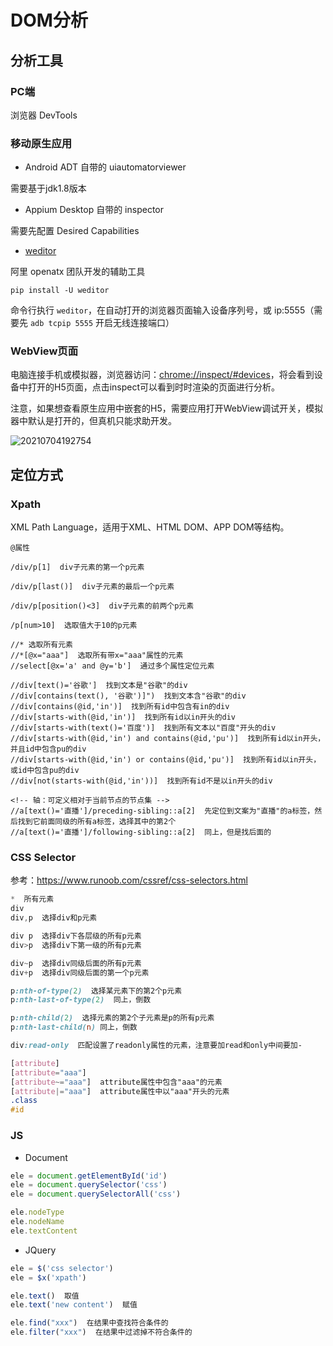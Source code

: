 # DOM分析

## 分析工具

### PC端

浏览器 DevTools

### 移动原生应用

- Android ADT 自带的 uiautomatorviewer

需要基于jdk1.8版本

- Appium Desktop 自带的 inspector

需要先配置 Desired Capabilities

- [weditor](https://github.com/alibaba/web-editor)

阿里 openatx 团队开发的辅助工具

`pip install -U weditor`

命令行执行 `weditor`，在自动打开的浏览器页面输入设备序列号，或 ip:5555（需要先 `adb tcpip 5555` 开启无线连接端口）

### WebView页面

电脑连接手机或模拟器，浏览器访问：<chrome://inspect/#devices>，将会看到设备中打开的H5页面，点击inspect可以看到时时渲染的页面进行分析。

注意，如果想查看原生应用中嵌套的H5，需要应用打开WebView调试开关，模拟器中默认是打开的，但真机只能求助开发。

![20210704192754](http://image.zuoright.com/20210704192754.png)

## 定位方式

### Xpath

XML Path Language，适用于XML、HTML DOM、APP DOM等结构。

```xpath
@属性

/div/p[1]  div子元素的第一个p元素

/div/p[last()]  div子元素的最后一个p元素

/div/p[position()<3]  div子元素的前两个p元素

/p[num>10]  选取值大于10的p元素

//* 选取所有元素
//*[@x="aaa"]  选取所有带x="aaa"属性的元素
//select[@x='a' and @y='b']  通过多个属性定位元素
```

```palin
//div[text()='谷歌']  找到文本是"谷歌"的div
//div[contains(text(), '谷歌')]")  找到文本含"谷歌"的div
//div[contains(@id,'in')]  找到所有id中包含有in的div
//div[starts-with(@id,'in')]  找到所有id以in开头的div
//div[starts-with(text()='百度')]  找到所有文本以"百度"开头的div
//div[starts-with(@id,'in') and contains(@id,'pu')]  找到所有id以in开头，并且id中包含pu的div
//div[starts-with(@id,'in') or contains(@id,'pu')]  找到所有id以in开头，或id中包含pu的div
//div[not(starts-with(@id,'in'))]  找到所有id不是以in开头的div

<!-- 轴：可定义相对于当前节点的节点集 -->
//a[text()='直播']/preceding-sibling::a[2]  先定位到文案为"直播"的a标签，然后找到它前面同级的所有a标签，选择其中的第2个
//a[text()='直播']/following-sibling::a[2]  同上，但是找后面的
```

### CSS Selector

参考：<https://www.runoob.com/cssref/css-selectors.html>

```css
*  所有元素
div
div,p  选择div和p元素

div p  选择div下各层级的所有p元素
div>p  选择div下第一级的所有p元素

div~p  选择div同级后面的所有p元素
div+p  选择div同级后面的第一个p元素

p:nth-of-type(2)  选择某元素下的第2个p元素
p:nth-last-of-type(2)  同上，倒数

p:nth-child(2)  选择元素的第2个子元素是p的所有p元素
p:nth-last-child(n) 同上，倒数

div:read-only  匹配设置了readonly属性的元素，注意要加read和only中间要加-

[attribute]
[attribute="aaa"]
[attribute~="aaa"]  attribute属性中包含"aaa"的元素
[attribute|="aaa"]  attribute属性中以"aaa"开头的元素
.class
#id
```

### JS

- Document

```js
ele = document.getElementById('id')
ele = document.querySelector('css')
ele = document.querySelectorAll('css')

ele.nodeType
ele.nodeName
ele.textContent
```

- JQuery

```js
ele = $('css selector')
ele = $x('xpath')

ele.text()  取值
ele.text('new content')  赋值

ele.find("xxx")  在结果中查找符合条件的
ele.filter("xxx")  在结果中过滤掉不符合条件的
```
